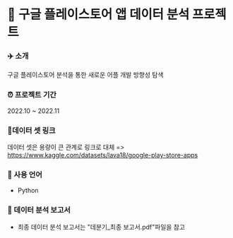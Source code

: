 # 👊 구글 플레이스토어 앱 데이터 분석 프로젝트

### ✈️ 소개
구글 플레이스토어 분석을 통한 새로운 어플 개발 방향성 탐색

### ⏰ 프로젝트 기간
2022.10 ~ 2022.11

### 🔗데이터 셋 링크
데이터 셋은 용량이 큰 관계로 링크로 대체 => 
https://www.kaggle.com/datasets/lava18/google-play-store-apps

### 📌 사용 언어
- Python

### 📃 데이터 분석 보고서
- 최종 데이터 분석 보고서는 "데분기_최종 보고서.pdf"파일을 참고
